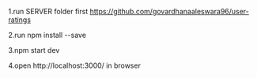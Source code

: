 1.run SERVER folder first https://github.com/govardhanaaleswara96/user-ratings

2.run npm install --save

3.npm start dev

4.open http://localhost:3000/ in browser
